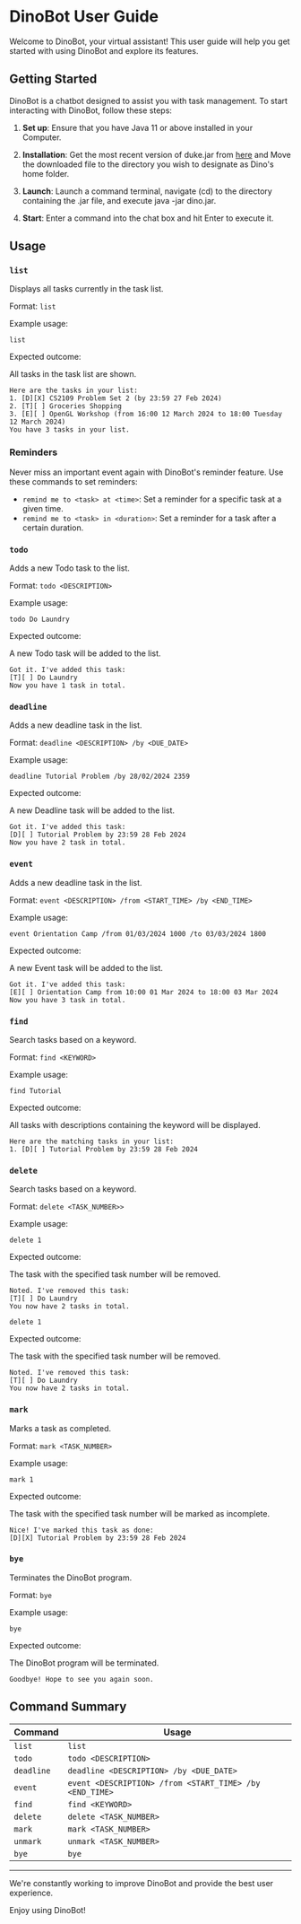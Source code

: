 # DinoBot User Guide

Welcome to DinoBot, your virtual assistant! This user guide will help you get started with using DinoBot and explore its features.

## Getting Started

DinoBot is a chatbot designed to assist you with task management. To start interacting with DinoBot, follow these steps:

1. **Set up**: Ensure that you have Java 11 or above installed in your Computer.

2. **Installation**: Get the most recent version of duke.jar from [here](https://github.com/nuyer/ip/releases/tag/A-Release) and Move the downloaded file to the directory you wish to designate as Dino's home folder.

3. **Launch**: Launch a command terminal, navigate (cd) to the directory containing the .jar file, and execute java -jar dino.jar.

4. **Start**: Enter a command into the chat box and hit Enter to execute it.

## Usage

### `list`

Displays all tasks currently in the task list.

Format: `list`

Example usage:

```text
list
```

Expected outcome:

All tasks in the task list are shown.

```text
Here are the tasks in your list:
1. [D][X] CS2109 Problem Set 2 (by 23:59 27 Feb 2024)
2. [T][ ] Groceries Shopping
3. [E][ ] OpenGL Workshop (from 16:00 12 March 2024 to 18:00 Tuesday 12 March 2024)
You have 3 tasks in your list.
```

### Reminders

Never miss an important event again with DinoBot's reminder feature. Use these commands to set reminders:

- `remind me to <task> at <time>`: Set a reminder for a specific task at a given time.
- `remind me to <task> in <duration>`: Set a reminder for a task after a certain duration.

### `todo`

Adds a new Todo task to the list.

Format: `todo <DESCRIPTION>`

Example usage:

```text
todo Do Laundry
```

Expected outcome:

A new Todo task will be added to the list.

```text
Got it. I've added this task:
[T][ ] Do Laundry
Now you have 1 task in total.
```


### `deadline`

Adds a new deadline task in the list.

Format: `deadline <DESCRIPTION> /by <DUE_DATE>`

Example usage:

```text
deadline Tutorial Problem /by 28/02/2024 2359
```

Expected outcome:

A new Deadline task will be added to the list.

```text
Got it. I've added this task:
[D][ ] Tutorial Problem by 23:59 28 Feb 2024
Now you have 2 task in total.
```

### `event`

Adds a new deadline task in the list.

Format: `event <DESCRIPTION> /from <START_TIME> /by <END_TIME>`

Example usage:

```text
event Orientation Camp /from 01/03/2024 1000 /to 03/03/2024 1800 
```

Expected outcome:

A new Event task will be added to the list.

```text
Got it. I've added this task:
[E][ ] Orientation Camp from 10:00 01 Mar 2024 to 18:00 03 Mar 2024
Now you have 3 task in total.
```

### `find`

Search tasks based on a keyword.

Format: `find <KEYWORD>`

Example usage:

```text
find Tutorial
```

Expected outcome:

All tasks with descriptions containing the keyword will be displayed.

```text
Here are the matching tasks in your list:
1. [D][ ] Tutorial Problem by 23:59 28 Feb 2024
```

### `delete`

Search tasks based on a keyword.

Format: `delete <TASK_NUMBER>>`

Example usage:

```text
delete 1
```

Expected outcome:

The task with the specified task number will be removed.

```text
Noted. I've removed this task:
[T][ ] Do Laundry
You now have 2 tasks in total.
```

```text
delete 1
```

Expected outcome:

The task with the specified task number will be removed.

```text
Noted. I've removed this task:
[T][ ] Do Laundry
You now have 2 tasks in total.
```

### `mark`

Marks a task as completed.

Format: `mark <TASK_NUMBER>`

Example usage:

```text
mark 1
```

Expected outcome:

The task with the specified task number will be marked as incomplete.

```text
Nice! I've marked this task as done:
[D][X] Tutorial Problem by 23:59 28 Feb 2024
```

### `bye`

Terminates the DinoBot program.

Format: `bye`

Example usage:

```text
bye
```

Expected outcome:

The DinoBot program will be terminated.

```text
Goodbye! Hope to see you again soon.
```

## Command Summary

| Command    | Usage                                                   |
|------------|---------------------------------------------------------|
| `list`     | `list`                                                  |
| `todo`     | `todo <DESCRIPTION>`                                    |
| `deadline` | `deadline <DESCRIPTION> /by <DUE_DATE>`                 |
| `event`    | `event <DESCRIPTION> /from <START_TIME> /by <END_TIME>` |
| `find`     | `find <KEYWORD>`                                        |
| `delete`   | `delete <TASK_NUMBER>`                                  |
| `mark`     | `mark <TASK_NUMBER>`                                    |
| `unmark`   | `unmark <TASK_NUMBER>`                                  |
| `bye`      | `bye`                                                   |


---

We're constantly working to improve DinoBot and provide the best user experience.

Enjoy using DinoBot!
